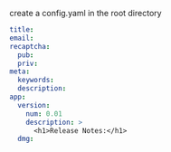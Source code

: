 create a config.yaml in the root directory
```yaml
title:
email:
recaptcha:
  pub:
  priv:
meta:
  keywords:
  description:
app:
  version:
    num: 0.01
    description: >
      <h1>Release Notes:</h1>
  dmg:
```
